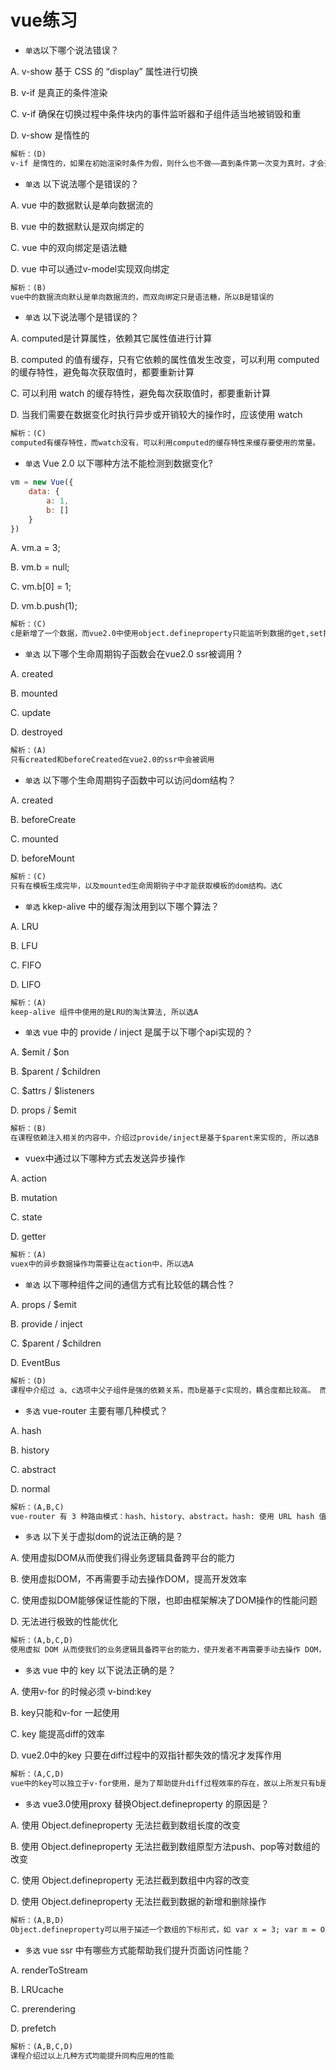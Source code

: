 # vue练习



+ `单选`以下哪个说法错误？

A. v-show 基于 CSS 的 “display” 属性进行切换

B. v-if 是真正的条件渲染

C. v-if  确保在切换过程中条件块内的事件监听器和子组件适当地被销毁和重

D. v-show 是惰性的

```txt
解析：(D)
v-if 是惰性的，如果在初始渲染时条件为假，则什么也不做——直到条件第一次变为真时，才会开始渲染条件块。所以 D是错误的
```



+ `单选` 以下说法哪个是错误的？

A. vue 中的数据默认是单向数据流的

B.  vue 中的数据默认是双向绑定的

C.  vue 中的双向绑定是语法糖

D. vue 中可以通过v-model实现双向绑定

```txt
解析：(B)
vue中的数据流向默认是单向数据流的，而双向绑定只是语法糖，所以B是错误的
```



+ `单选` 以下说法哪个是错误的？

A.  computed是计算属性，依赖其它属性值进行计算

B. computed 的值有缓存，只有它依赖的属性值发生改变，可以利用 computed 的缓存特性，避免每次获取值时，都要重新计算

C.  可以利用 watch 的缓存特性，避免每次获取值时，都要重新计算

D.  当我们需要在数据变化时执行异步或开销较大的操作时，应该使用 watch

```txt
解析：(C)
computed有缓存特性，而watch没有，可以利用computed的缓存特性来缓存要使用的常量。
```



+ `单选` Vue 2.0 以下哪种方法不能检测到数据变化?

```js
vm = new Vue({
    data: {
        a: 1,
        b: []
    }
})
```

A.  vm.a = 3;

B. vm.b = null;

C. vm.b[0] = 1;

D.  vm.b.push(1);

```txt
解析：(C)
c是新增了一个数据，而vue2.0中使用object.defineproperty只能监听到数据的get,set操作，不能监听到增删操作，故选C
```



+ `单选`  以下哪个生命周期钩子函数会在vue2.0 ssr被调用 ?

A.  created

B.  mounted

C.  update

D. destroyed

```txt
解析：(A)
只有created和beforeCreated在vue2.0的ssr中会被调用
```

+ `单选` 以下哪个生命周期钩子函数中可以访问dom结构？

A. created

B. beforeCreate

C. mounted

D. beforeMount

```txt
解析：(C)
只有在模板生成完毕，以及mounted生命周期钩子中才能获取模板的dom结构。选C
```

+ `单选` kkep-alive 中的缓存淘汰用到以下哪个算法？

A. LRU

B. LFU

C. FIFO

D. LIFO

```txt
解析：(A)
keep-alive 组件中使用的是LRU的淘汰算法, 所以选A
```



+ `单选` vue 中的 provide / inject 是属于以下哪个api实现的？

A. $emit / $on

B. $parent / $children

C. $attrs / $listeners

D.  props / $emit

```txt
解析：(B)
在课程依赖注入相关的内容中，介绍过provide/inject是基于$parent来实现的, 所以选B
```



+ vuex中通过以下哪种方式去发送异步操作

A. action

B. mutation

C. state

D. getter

```txt
解析：(A)
vuex中的异步数据操作均需要让在action中，所以选A
```

+ `单选` 以下哪种组件之间的通信方式有比较低的耦合性？

A. props / $emit

B. provide / inject

C. $parent / $children

D. EventBus

```txt
解析：(D)
课程中介绍过 a、c选项中父子组件是强的依赖关系，而b是基于c实现的，耦合度都比较高。 而 d 的eventbus相对是一个订阅发布的模式，有比较低的耦合性，故选D
```



+ `多选`  vue-router 主要有哪几种模式？

A. hash

B. history

C. abstract

D. normal

```txt
解析：(A,B,C)
vue-router 有 3 种路由模式：hash、history、abstract。hash: 使用 URL hash 值来作路由。支持所有浏览器；history : 依赖 HTML5 History API 和服务器配置；abstract : 支持所有 JavaScript 运行环境，如 Node.js 服务器端。如果发现没有浏览器的 API，路由会自动强制进入这个模式.
```



+ `多选` 以下关于虚拟dom的说法正确的是？

A. 使用虚拟DOM从而使我们得业务逻辑具备跨平台的能力

B. 使用虚拟DOM，不再需要手动去操作DOM，提高开发效率

C. 使用虚拟DOM能够保证性能的下限，也即由框架解决了DOM操作的性能问题

D. 无法进行极致的性能优化

```txt
解析：(A,b,C,D)
使用虚拟 DOM 从而使我们的业务逻辑具备跨平台的能力，使开发者不再需要手动去操作 DOM， 提高开发效率，保证性能的下限，同时开发者无法进行极致的性能优化。故选a/b/c/d
```



+ `多选` vue 中的 key 以下说法正确的是？

A.  使用v-for 的时候必须 v-bind:key

B.  key只能和v-for 一起使用

C.  key 能提高diff的效率

D.  vue2.0中的key 只要在diff过程中的双指针都失效的情况才发挥作用

```txt
解析：(A,C,D)
vue中的key可以独立于v-for使用，是为了帮助提升diff过程效率的存在，故以上所发只有b是不正确的。
```



+ `多选` vue3.0使用proxy 替换Object.defineproperty 的原因是？

A.  使用 Object.defineproperty 无法拦截到数组长度的改变

B.  使用 Object.defineproperty 无法拦截到数组原型方法push、pop等对数组的改变

C.  使用 Object.defineproperty 无法拦截到数组中内容的改变

D.  使用 Object.defineproperty 无法拦截到数据的新增和删除操作

```txt
解析：(A,B,D)
Object.defineproperty可以用于描述一个数组的下标形式，如 var x = 3; var m = Object.defineProperty([], 0, { get(){ return x; }, set(z){ x = z; }}); m[0]; // log 11
```



+ `多选` vue ssr 中有哪些方式能帮助我们提升页面访问性能？

A. renderToStream

B. LRUcache

C. prerendering

D. prefetch

```txt
解析：(A,B,C,D)
课程介绍过以上几种方式均能提升同构应用的性能
```

